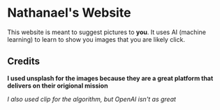 # Nathanael's Website

This website is meant to suggest pictures to **you**.
It uses AI (machine learning) to learn to show you images that you are likely click.


## Credits

**I used unsplash for the images because they are a great platform that delivers on their origional mission**

*I also used clip for the algorithm, but OpenAI isn't as great*
